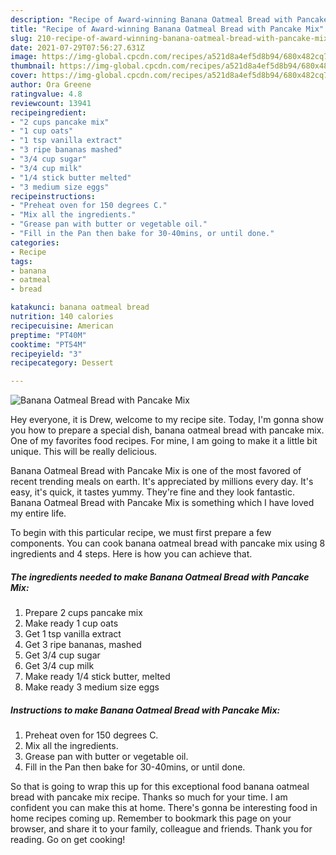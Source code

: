 ```yaml
---
description: "Recipe of Award-winning Banana Oatmeal Bread with Pancake Mix"
title: "Recipe of Award-winning Banana Oatmeal Bread with Pancake Mix"
slug: 210-recipe-of-award-winning-banana-oatmeal-bread-with-pancake-mix
date: 2021-07-29T07:56:27.631Z
image: https://img-global.cpcdn.com/recipes/a521d8a4ef5d8b94/680x482cq70/banana-oatmeal-bread-with-pancake-mix-recipe-main-photo.jpg
thumbnail: https://img-global.cpcdn.com/recipes/a521d8a4ef5d8b94/680x482cq70/banana-oatmeal-bread-with-pancake-mix-recipe-main-photo.jpg
cover: https://img-global.cpcdn.com/recipes/a521d8a4ef5d8b94/680x482cq70/banana-oatmeal-bread-with-pancake-mix-recipe-main-photo.jpg
author: Ora Greene
ratingvalue: 4.8
reviewcount: 13941
recipeingredient:
- "2 cups pancake mix"
- "1 cup oats"
- "1 tsp vanilla extract"
- "3 ripe bananas mashed"
- "3/4 cup sugar"
- "3/4 cup milk"
- "1/4 stick butter melted"
- "3 medium size eggs"
recipeinstructions:
- "Preheat oven for 150 degrees C."
- "Mix all the ingredients."
- "Grease pan with butter or vegetable oil."
- "Fill in the Pan then bake for 30-40mins, or until done."
categories:
- Recipe
tags:
- banana
- oatmeal
- bread

katakunci: banana oatmeal bread 
nutrition: 140 calories
recipecuisine: American
preptime: "PT40M"
cooktime: "PT54M"
recipeyield: "3"
recipecategory: Dessert

---
```



![Banana Oatmeal Bread with Pancake Mix](https://img-global.cpcdn.com/recipes/a521d8a4ef5d8b94/680x482cq70/banana-oatmeal-bread-with-pancake-mix-recipe-main-photo.jpg)

Hey everyone, it is Drew, welcome to my recipe site. Today, I'm gonna show you how to prepare a special dish, banana oatmeal bread with pancake mix. One of my favorites food recipes. For mine, I am going to make it a little bit unique. This will be really delicious.

Banana Oatmeal Bread with Pancake Mix is one of the most favored of recent trending meals on earth. It's appreciated by millions every day. It's easy, it's quick, it tastes yummy. They're fine and they look fantastic. Banana Oatmeal Bread with Pancake Mix is something which I have loved my entire life.




To begin with this particular recipe, we must first prepare a few components. You can cook banana oatmeal bread with pancake mix using 8 ingredients and 4 steps. Here is how you can achieve that.

<!--inarticleads1-->

##### The ingredients needed to make Banana Oatmeal Bread with Pancake Mix:

1. Prepare 2 cups pancake mix
1. Make ready 1 cup oats
1. Get 1 tsp vanilla extract
1. Get 3 ripe bananas, mashed
1. Get 3/4 cup sugar
1. Get 3/4 cup milk
1. Make ready 1/4 stick butter, melted
1. Make ready 3 medium size eggs




<!--inarticleads2-->

##### Instructions to make Banana Oatmeal Bread with Pancake Mix:

1. Preheat oven for 150 degrees C.
1. Mix all the ingredients.
1. Grease pan with butter or vegetable oil.
1. Fill in the Pan then bake for 30-40mins, or until done.




So that is going to wrap this up for this exceptional food banana oatmeal bread with pancake mix recipe. Thanks so much for your time. I am confident you can make this at home. There's gonna be interesting food in home recipes coming up. Remember to bookmark this page on your browser, and share it to your family, colleague and friends. Thank you for reading. Go on get cooking!
